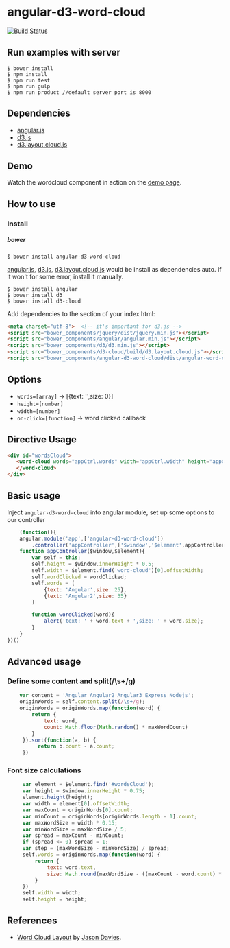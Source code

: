 # angular-d3-word-cloud #

[![Build Status](https://travis-ci.org/weihanchen/angular-d3-word-cloud.svg?branch=master)](https://travis-ci.org/weihanchen/angular-d3-word-cloud)

## Run examples with server ##
```
$ bower install
$ npm install
$ npm run test
$ npm run gulp
$ npm run product //default server port is 8000
```

## Dependencies ##
* [angular.js](https://angularjs.org/)
* [d3.js](https://d3js.org/)
* [d3.layout.cloud.js](https://www.jasondavies.com/wordcloud/)

## Demo ##
Watch the wordcloud component in action on the [demo page](https://weihanchen.github.io/angular-d3-word-cloud/).

## How to use ##

### Install ###

##### bower #####

    $ bower install angular-d3-word-cloud

[angular.js](https://angularjs.org/), [d3.js](https://d3js.org/), [d3.layout.cloud.js](https://www.jasondavies.com/wordcloud/) would be install as dependencies auto. If it won't for some error, install it manually.

    $ bower install angular
    $ bower install d3
    $ bower install d3-cloud

Add dependencies to the <head> section of your index html:

```html
<meta charset="utf-8">  <!-- it's important for d3.js -->
<script src="bower_components/jquery/dist/jquery.min.js"></script>
<script src="bower_components/angular/angular.min.js"></script>
<script src="bower_components/d3/d3.min.js"></script>
<script src="bower_components/d3-cloud/build/d3.layout.cloud.js"></script>
<script src="bower_components/angular-d3-word-cloud/dist/angular-word-cloud.min.js"></script>
```
## Options ##
* `words=[array]` -> [{text: '',size: 0}]
* `height=[number]`
* `width=[number]`
* `on-click=[function]` -> word clicked callback

## Directive Usage ##
```html
<div id="wordsCloud">
   <word-cloud words="appCtrl.words" width="appCtrl.width" height="appCtrl.height" on-click="appCtrl.wordClicked">
   </word-cloud>
</div>
```

## Basic usage ##
Inject `angular-d3-word-cloud` into angular module, set up some options to our controller

```javascript
	(function(){
	angular.module('app',['angular-d3-word-cloud'])
		.controller('appController',['$window','$element',appController])
	function appController($window,$element){
		var self = this;
		self.height = $window.innerHeight * 0.5;
		self.width = $element.find('word-cloud')[0].offsetWidth;
		self.wordClicked = wordClicked;
		self.words = [
			{text: 'Angular',size: 25},
			{text: 'Angular2',size: 35}
		]

		function wordClicked(word){
			alert('text: ' + word.text + ',size: ' + word.size);
		}
	}
})()
```
## Advanced usage ##
### Define some content and split(/\s+/g) ###

```javascript
	var content = 'Angular Angular2 Angular3 Express Nodejs';
	originWords = self.content.split(/\s+/g);
    originWords = originWords.map(function(word) {
        return {
            text: word,
            count: Math.floor(Math.random() * maxWordCount)
        }
     }).sort(function(a, b) {
          return b.count - a.count;
     })
```

### Font size calculations ###

```javascript
	 var element = $element.find('#wordsCloud');
     var height = $window.innerHeight * 0.75;
     element.height(height);
     var width = element[0].offsetWidth;
     var maxCount = originWords[0].count;
     var minCount = originWords[originWords.length - 1].count;
     var maxWordSize = width * 0.15;
     var minWordSize = maxWordSize / 5;
     var spread = maxCount - minCount;
     if (spread <= 0) spread = 1;
     var step = (maxWordSize - minWordSize) / spread;
     self.words = originWords.map(function(word) {
         return {
             text: word.text,
             size: Math.round(maxWordSize - ((maxCount - word.count) * step))
         }
     })
     self.width = width;
     self.height = height;
```

## References ##
* [Word Cloud Layout](https://github.com/jasondavies/d3-cloud) by [Jason Davies](https://www.jasondavies.com/).
